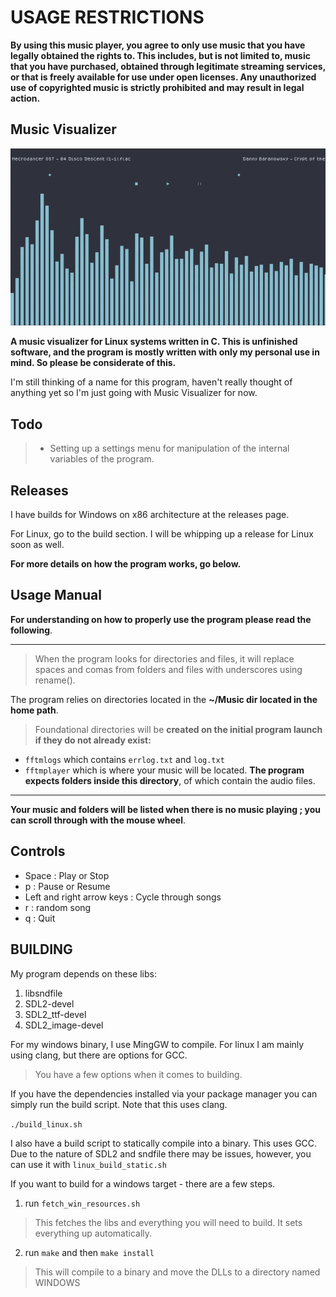 
# USAGE RESTRICTIONS
 
**By using this music player, you agree to only use music that you have legally obtained the rights to. This includes, but is not limited to, music that you have purchased, obtained through legitimate streaming services, or that is freely available for use under open licenses. Any unauthorized use of copyrighted music is strictly prohibited and may result in legal action.**

## Music Visualizer
![Image](example/example.gif)

**A music visualizer for Linux systems written in C. This is unfinished software, and the program is mostly written with only my personal use in mind. So please be considerate of this.**

I'm still thinking of a name for this program, haven't really thought of anything yet so I'm just going with Music Visualizer for now. 

## Todo
> - Setting up a settings menu for manipulation of the internal variables of the program.

## Releases
I have builds for Windows on x86 architecture at the releases page.

For Linux, go to the build section. I will be whipping up a release for Linux soon as well.


**For more details on how the program works, go below.**

## Usage Manual
**For understanding on how to properly use the program please read the following**.

---
> When the program looks for directories and files, it will replace spaces and comas from folders and files with underscores using rename().
 
The program relies on directories located in the **~/Music dir located in the home path**.

> Foundational directories will be **created on the initial program launch if they do not already exist:**
- ```fftmlogs``` which contains ```errlog.txt``` and ```log.txt```
- ```fftmplayer``` which is where your music will be located. **The program expects folders inside this directory**, of which contain the audio files.
---

**Your music and folders will be listed when there is no music playing ; you can scroll through with the mouse wheel**. 

## Controls
- Space : Play or Stop
- p : Pause or Resume
- Left and right arrow keys : Cycle through songs
- r : random song
- q : Quit

## BUILDING

My program depends on these libs:

1. libsndfile
2. SDL2-devel
3. SDL2_ttf-devel
4. SDL2_image-devel


For my windows binary, I use MingGW to compile.
For linux I am mainly using clang, but there are options for GCC.

> You have a few options when it comes to building.

If you have the dependencies installed via your package manager you can simply run the build script. Note that this uses clang.

```./build_linux.sh```

I also have a build script to statically compile into a binary. This uses GCC. Due to the nature of SDL2 and sndfile there may be issues, however, you can use it with ```linux_build_static.sh```

If you want to build for a windows target - there are a few steps.

1. run ```fetch_win_resources.sh```
> This fetches the libs and everything you will need to build. It sets everything up automatically.
2. run ```make``` and then ```make install```
> This will compile to a binary and move the DLLs to a directory named WINDOWS






